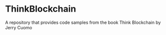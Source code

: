 # ThinkBlockchain
A repository that provides code samples from the book Think Blockchain by Jerry Cuomo
